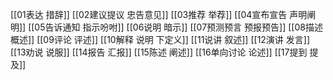 [[01表达 措辞]]
[[02建议提议 忠告意见]]
[[03推荐 举荐]]
[[04宣布宣告 声明阐明]]
[[05告诉通知 指示吩咐]]
[[06说明 暗示]]
[[07预测预言 预报预告]]
[[08描述 概述]]
[[09评论 评述]]
[[10解释 说明 下定义]]
[[11说讲 叙述]]
[[12演讲 发言]]
[[13劝说 说服]]
[[14报告 汇报]]
[[15陈述 阐述]]
[[16单向讨论 论述]]
[[17提到 提及]]




